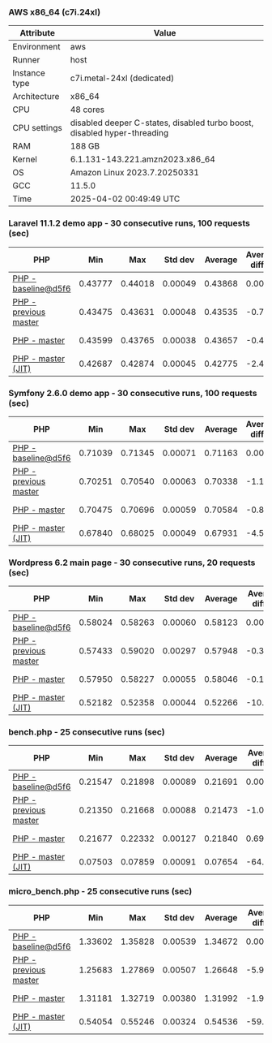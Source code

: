 ### AWS x86_64 (c7i.24xl)

|  Attribute    |     Value      |
|---------------|----------------|
| Environment   |aws|
| Runner        |host|
| Instance type |c7i.metal-24xl (dedicated)|
| Architecture  |x86_64
| CPU           |48 cores|
| CPU settings  |disabled deeper C-states, disabled turbo boost, disabled hyper-threading|
| RAM           |188 GB|
| Kernel        |6.1.131-143.221.amzn2023.x86_64|
| OS            |Amazon Linux 2023.7.20250331|
| GCC           |11.5.0|
| Time          |2025-04-02 00:49:49 UTC|

### Laravel 11.1.2 demo app - 30 consecutive runs, 100 requests (sec)

|     PHP     |     Min     |     Max     |    Std dev   |   Average  |  Average diff % |   Median   | Median diff % |     Memory    |
|-------------|-------------|-------------|--------------|------------|-----------------|------------|---------------|---------------|
|[PHP - baseline@d5f6](https://github.com/php/php-src/commit/d5f6e56610)|0.43777|0.44018|0.00049|0.43868|0.00%|0.43862|0.00%|41.84 MB|
|[PHP - previous master](https://github.com/php/php-src/commit/13e0fb92b4)|0.43475|0.43631|0.00048|0.43535|-0.76%|0.43514|-0.79%|41.82 MB|
|[PHP - master](https://github.com/php/php-src/commit/011795bcbe)|0.43599|0.43765|0.00038|0.43657|-0.48%|0.43651|-0.48%|41.89 MB|
|[PHP - master (JIT)](https://github.com/php/php-src/commit/011795bcbe)|0.42687|0.42874|0.00045|0.42775|-2.49%|0.42775|-2.48%|50.92 MB|

### Symfony 2.6.0 demo app - 30 consecutive runs, 100 requests (sec)

|     PHP     |     Min     |     Max     |    Std dev   |   Average  |  Average diff % |   Median   | Median diff % |     Memory    |
|-------------|-------------|-------------|--------------|------------|-----------------|------------|---------------|---------------|
|[PHP - baseline@d5f6](https://github.com/php/php-src/commit/d5f6e56610)|0.71039|0.71345|0.00071|0.71163|0.00%|0.71153|0.00%|37.50 MB|
|[PHP - previous master](https://github.com/php/php-src/commit/13e0fb92b4)|0.70251|0.70540|0.00063|0.70338|-1.16%|0.70322|-1.17%|37.57 MB|
|[PHP - master](https://github.com/php/php-src/commit/011795bcbe)|0.70475|0.70696|0.00059|0.70584|-0.81%|0.70578|-0.81%|37.63 MB|
|[PHP - master (JIT)](https://github.com/php/php-src/commit/011795bcbe)|0.67840|0.68025|0.00049|0.67931|-4.54%|0.67922|-4.54%|44.77 MB|

### Wordpress 6.2 main page - 30 consecutive runs, 20 requests (sec)

|     PHP     |     Min     |     Max     |    Std dev   |   Average  |  Average diff % |   Median   | Median diff % |     Memory    |
|-------------|-------------|-------------|--------------|------------|-----------------|------------|---------------|---------------|
|[PHP - baseline@d5f6](https://github.com/php/php-src/commit/d5f6e56610)|0.58024|0.58263|0.00060|0.58123|0.00%|0.58102|0.00%|43.05 MB|
|[PHP - previous master](https://github.com/php/php-src/commit/13e0fb92b4)|0.57433|0.59020|0.00297|0.57948|-0.30%|0.58016|-0.15%|43.02 MB|
|[PHP - master](https://github.com/php/php-src/commit/011795bcbe)|0.57950|0.58227|0.00055|0.58046|-0.13%|0.58044|-0.10%|43.02 MB|
|[PHP - master (JIT)](https://github.com/php/php-src/commit/011795bcbe)|0.52182|0.52358|0.00044|0.52266|-10.08%|0.52265|-10.04%|62.19 MB|

### bench.php - 25 consecutive runs (sec)

|     PHP     |     Min     |     Max     |    Std dev   |   Average  |  Average diff % |   Median   | Median diff % |     Memory    |
|-------------|-------------|-------------|--------------|------------|-----------------|------------|---------------|---------------|
|[PHP - baseline@d5f6](https://github.com/php/php-src/commit/d5f6e56610)|0.21547|0.21898|0.00089|0.21691|0.00%|0.21690|0.00%|26.22 MB|
|[PHP - previous master](https://github.com/php/php-src/commit/13e0fb92b4)|0.21350|0.21668|0.00088|0.21473|-1.00%|0.21458|-1.07%|26.23 MB|
|[PHP - master](https://github.com/php/php-src/commit/011795bcbe)|0.21677|0.22332|0.00127|0.21840|0.69%|0.21834|0.67%|26.24 MB|
|[PHP - master (JIT)](https://github.com/php/php-src/commit/011795bcbe)|0.07503|0.07859|0.00091|0.07654|-64.71%|0.07650|-64.73%|27.46 MB|

### micro_bench.php - 25 consecutive runs (sec)

|     PHP     |     Min     |     Max     |    Std dev   |   Average  |  Average diff % |   Median   | Median diff % |     Memory    |
|-------------|-------------|-------------|--------------|------------|-----------------|------------|---------------|---------------|
|[PHP - baseline@d5f6](https://github.com/php/php-src/commit/d5f6e56610)|1.33602|1.35828|0.00539|1.34672|0.00%|1.34764|0.00%|20.48 MB|
|[PHP - previous master](https://github.com/php/php-src/commit/13e0fb92b4)|1.25683|1.27869|0.00507|1.26648|-5.96%|1.26618|-6.04%|20.50 MB|
|[PHP - master](https://github.com/php/php-src/commit/011795bcbe)|1.31181|1.32719|0.00380|1.31992|-1.99%|1.32030|-2.03%|20.50 MB|
|[PHP - master (JIT)](https://github.com/php/php-src/commit/011795bcbe)|0.54054|0.55246|0.00324|0.54536|-59.50%|0.54550|-59.52%|21.88 MB|
